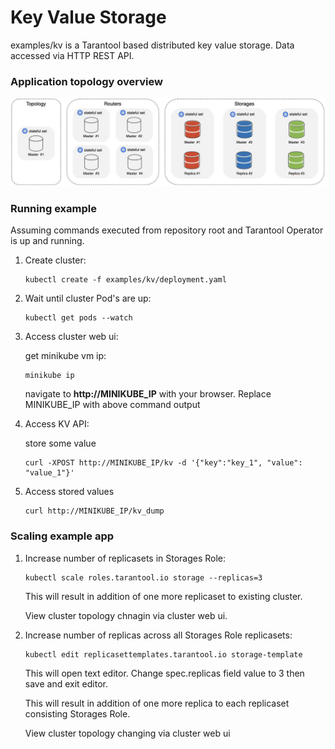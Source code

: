 # Key Value Storage

examples/kv is a Tarantool based distributed key value storage. Data accessed via HTTP REST API.

### Application topology overview

![App topology](./assets/topology.jpg)

### Running example

Assuming commands executed from repository root and Tarantool Operator is up and running.

1. Create cluster:

    ```shell
    kubectl create -f examples/kv/deployment.yaml
    ```

1. Wait until cluster Pod's are up:

    ```shell
    kubectl get pods --watch
    ```

1. Access cluster web ui:

    get minikube vm ip:

    ```shell
    minikube ip
    ```

    navigate to **http://MINIKUBE_IP** with your browser. Replace MINIKUBE_IP with above command output

1. Access KV API:

    store some value 

    ```shell
    curl -XPOST http://MINIKUBE_IP/kv -d '{"key":"key_1", "value": "value_1"}'
    ```

1. Access stored values

    ```shell
    curl http://MINIKUBE_IP/kv_dump
    ```

### Scaling example app

1. Increase number of replicasets in Storages Role:

    ```shell
    kubectl scale roles.tarantool.io storage --replicas=3
    ```

    This will result in addition of one more replicaset to existing cluster.

    View cluster topology chnagin via cluster web ui.

1. Increase number of replicas across all Storages Role replicasets:

    ```shell 
    kubectl edit replicasettemplates.tarantool.io storage-template
    ```

    This will open text editor. Change spec.replicas field value to 3 then save and exit editor.

    This will result in addition of one more replica to each replicaset consisting Storages Role.

    View cluster topology changing via cluster web ui
